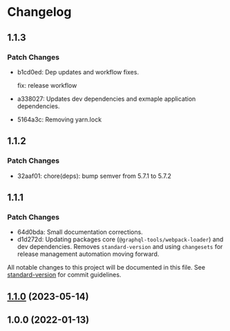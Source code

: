 # Changelog

## 1.1.3

### Patch Changes

- b1cd0ed: Dep updates and workflow fixes.

  fix: release workflow

- a338027: Updates dev dependencies and exmaple application dependencies.
- 5164a3c: Removing yarn.lock

## 1.1.2

### Patch Changes

- 32aaf01: chore(deps): bump semver from 5.7.1 to 5.7.2

## 1.1.1

### Patch Changes

- 64d0bda: Small documentation corrections.
- d1d272d: Updating packages core (`@graphql-tools/webpack-loader`) and dev dependencies. Removes `standard-version` and using `changesets` for release management automation moving forward.

All notable changes to this project will be documented in this file. See [standard-version](https://github.com/conventional-changelog/standard-version) for commit guidelines.

## [1.1.0](https://github.com/platypusrex/nextjs-plugin-graphql/compare/@release/1.0.0...@release/1.1.0) (2023-05-14)

## 1.0.0 (2022-01-13)
